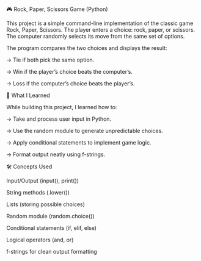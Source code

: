 🎮 Rock, Paper, Scissors Game (Python)

This project is a simple command-line implementation of the classic game Rock, Paper, Scissors.
The player enters a choice: rock, paper, or scissors.
The computer randomly selects its move from the same set of options.

The program compares the two choices and displays the result:

-> Tie if both pick the same option.

-> Win if the player’s choice beats the computer’s.

-> Loss if the computer’s choice beats the player’s.

📘 What I Learned

While building this project, I learned how to:

-> Take and process user input in Python.

-> Use the random module to generate unpredictable choices.

-> Apply conditional statements to implement game logic.

-> Format output neatly using f-strings.

🛠️ Concepts Used

Input/Output (input(), print())

String methods (.lower())

Lists (storing possible choices)

Random module (random.choice())

Conditional statements (if, elif, else)

Logical operators (and, or)

f-strings for clean output formatting
